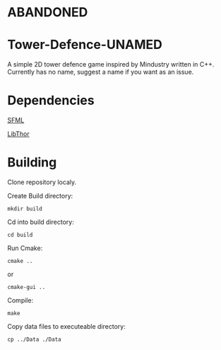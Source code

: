 # ABANDONED

# Tower-Defence-UNAMED

A simple 2D tower defence game inspired by Mindustry written in C++. Currently has no name, suggest a name if you want as an issue.

# Dependencies

[SFML](https://www.sfml-dev.org/)

[LibThor](https://github.com/Bromeon/Thor)

# Building

Clone repository localy.

Create Build directory:

```
mkdir build
```

Cd into build directory:

```
cd build
```

Run Cmake:

```
cmake ..
```

or

```
cmake-gui ..
```

Compile:

```
make
```

Copy data files to executeable directory:
```
cp ../Data ./Data
```

